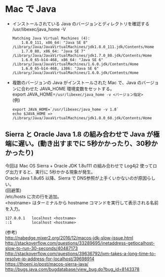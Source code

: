 # Mac で Java

* インストールされている Java のバージョンとディレクトリを確認する  
  /usr/libexec/java_home -V
  ```
  Matching Java Virtual Machines (4):
      1.8.0_111, x86_64: "Java SE 8" /Library/Java/JavaVirtualMachines/jdk1.8.0_111.jdk/Contents/Home
      1.7.0_80, x86_64: "Java SE 7" /Library/Java/JavaVirtualMachines/jdk1.7.0_80.jdk/Contents/Home
      1.6.0_65-b14-468, x86_64: "Java SE 6" /Library/Java/JavaVirtualMachines/1.6.0.jdk/Contents/Home
      1.6.0_65-b14-468, i386: "Java SE 6" /Library/Java/JavaVirtualMachines/1.6.0.jdk/Contents/Home
  ```
* 複数のバージョンの Java がインストールされた Mac で、Java のバージョンに合わせた JAVA_HOME 環境変数をセットする。  
  export JAVA_HOME=`/usr/libexec/java_home -v <バージョン指定>`  
  (例)  
  ```
  export JAVA_HOME=`/usr/libexec/java_home -v 1.8`
  echo $JAVA_HOME => /Library/Java/JavaVirtualMachines/jdk1.8.0_60.jdk/Contents/Home
  ```


## Sierra と Oracle Java 1.8 の組み合わせで Java が極端に遅い。(動き出すまでに 5秒かかったり、30秒かかったり)

今回は Mac OS Sierra  + Oracle JDK 1.8u111 の組み合わせで Log4j2 使ってログ出力すると、実行に 5秒かかる現象が発生。  
Oracle Java 1.8u65 以降、Sierra で DNS参照が上手くいかないのが原因らしい。  
(回避策)  
/etc/hosts に次の行を追加。  
\<hostname> はターミナルから hostname コマンドを実行して表示される名前を入力。  
```
127.0.0.1   localhost <hostname>
::1         localhost <hostname>
```
(参考)  
http://nabedge.mixer2.org/2016/12/macos-jdk-slow-issue.html  
http://stackoverflow.com/questions/33289695/inetaddress-getlocalhost-slow-to-run-30-seconds/40487173  
http://stackoverflow.com/questions/39636792/jvm-takes-a-long-time-to-resolve-ip-address-for-localhost/39698914  
https://thoeni.io/post/macos-sierra-java/  
http://bugs.java.com/bugdatabase/view_bug.do?bug_id=8143378  
